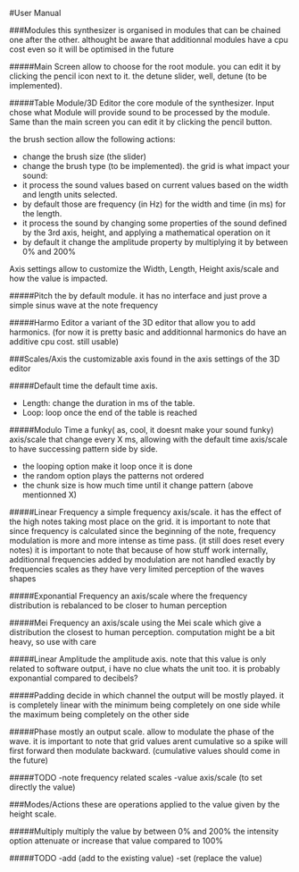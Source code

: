 #User Manual

###Modules
this synthesizer is organised in modules that can be chained one after the other. althought be aware that additionnal modules have a cpu cost
even so it will be optimised in the future

#####Main Screen
allow to choose for the root module.
you can edit it by clicking the pencil icon next to it.
the detune slider, well, detune (to be implemented).

#####Table Module/3D Editor
the core module of the synthesizer.
Input chose what Module will provide sound to be processed by the module.
Same than the main screen you can edit it by clicking the pencil button.

the brush section allow the following actions:
- change the brush size (the slider)
- change the brush type (to be implemented).
the grid is what impact your sound:
- it process the sound values based on current values based on the width and length units selected.
- by default those are frequency (in Hz) for the width and time (in ms) for the length.
- it process the sound by changing some properties of the sound defined by the 3rd axis, height, and applying a mathematical operation on it
- by default it change the amplitude property by multiplying it by between 0% and 200%

Axis settings allow to customize the Width, Length, Height axis/scale and how the value is impacted.

#####Pitch
the by default module. it has no interface and just prove a simple sinus wave at the note frequency

#####Harmo Editor
a variant of the 3D editor that allow you to add harmonics. 
(for now it is pretty basic and additionnal harmonics do have an additive cpu cost. still usable)


###Scales/Axis
the customizable axis found in the axis settings of the 3D editor

#####Default time
the default time axis. 
- Length: change the duration in ms of the table.
- Loop: loop once the end of the table is reached

#####Modulo Time
a funky( as, cool, it doesnt make your sound funky) axis/scale that change every X ms, allowing with the default time axis/scale
to have successing pattern side by side.
- the looping option make it loop once it is done
- the random option plays the patterns not ordered
- the chunk size is how much time until it change pattern (above mentionned X)

#####Linear Frequency
a simple frequency axis/scale. it has the effect of the high notes taking most place on the grid.
it is important to note that since frequency is calculated since the beginning of the note, frequency modulation is more and more intense
as time pass. (it still does reset every notes)
it is important to note that because of how stuff work internally, additionnal frequencies added by modulation are not handled exactly by frequencies
scales as they have very limited perception of the waves shapes

#####Exponantial Frequency
an axis/scale where the frequency distribution is rebalanced to be closer to human perception

#####Mei Frequency
an axis/scale using the Mei scale which give a distribution the closest to human perception.
computation might be a bit heavy, so use with care

#####Linear Amplitude
the amplitude axis. note that this value is only related to software output, i have no clue whats the unit too.
it is probably exponantial compared to decibels?

#####Padding
decide in which channel the output will be mostly played. it is completely linear with the minimum being completely on one side
while the maximum being completely on the other side

#####Phase
mostly an output scale. allow to modulate the phase of the wave. it is important to note that grid values arent cumulative so a spike will
first forward then modulate backward. (cumulative values should come in the future)

#####TODO
-note frequency related scales
-value axis/scale (to set directly the value)


###Modes/Actions
these are operations applied to the value given by the height scale.

#####Multiply
multiply the value by between 0% and 200%
the intensity option attenuate or increase that value compared to 100%

#####TODO
-add (add to the existing value)
-set (replace the value)









